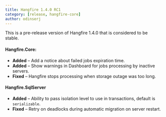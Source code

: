 ```yaml
---
title: Hangfire 1.4.0 RC1
category: [release, hangfire-core]
author: odinserj
---
```


This is a pre-release version of Hangfire 1.4.0 that is considered to be stable.

#### Hangfire.Core:
* **Added** – Add a notice about failed jobs expiration time.
* **Added** – Show warnings in Dashboard for jobs processing by inactive servers.
* **Fixed** – Hangfire stops processing when storage outage was too long.

#### Hangfire.SqlServer
* **Added** – Ability to pass isolation level to use in transactions, default is `serializable`.
* **Fixed** – Retry on deadlocks during automatic migration on server restart.
